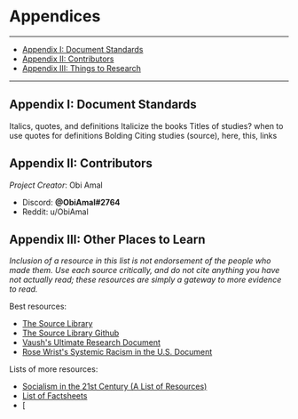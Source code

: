 # Appendices

---

* [Appendix I: Document Standards](appendices#appendix-i-document-standards)
* [Appendix II: Contributors](appendices#appendix-ii-contributors)
* [Appendix III: Things to Research](appendices#appendix-iii-things-to-research)

---

## Appendix I: Document Standards

Italics, quotes, and definitions
Italicize the books
Titles of studies?
when to use quotes for definitions
Bolding
Citing studies
(source), here, this, links

## Appendix II: Contributors

*Project Creator*: Obi Amal
* Discord: **@ObiAmal#2764**
* Reddit: u/ObiAmal

## Appendix III: Other Places to Learn

*Inclusion of a resource in this list is not endorsement of the people who made them. Use each source critically, and do not cite anything you have not actually read; these resources are simply a gateway to more evidence to read.*

Best resources: 
* [The Source Library](https://docs.google.com/document/d/1UhneOJvvO9vzHIUWfgKWJCCFi0LDNj_3p6LGBkIo6mU/edit)
* [The Source Library Github](https://nb419.github.io/source-library/)
* [Vaush's Ultimate Research Document](https://docs.google.com/document/d/1ido70LgXsEhxcnyXE7RVS0wYJZc6aeVTpujCUPQgTrE/edit)
* [Rose Wrist's Systemic Racism in the U.S. Document](https://docs.google.com/document/d/1OIVHtml45EcMSi3suI5Zn1ymef5Y-8hnHbeY6kxp-ec/edit)

Lists of more resources: 
* [Socialism in the 21st Century (A List of Resources)](https://docs.google.com/document/d/18LdrYaUtaBsi_sTERnBV2Xj7szwKUAdO8serQAUCS5A/edit)
* [List of Factsheets](https://docs.google.com/document/d/1OiSFG4P3QUBfPjXH6Tl-RC_Y-Lwnrrh3Qiea3yA4_ZU/edit)
* [
